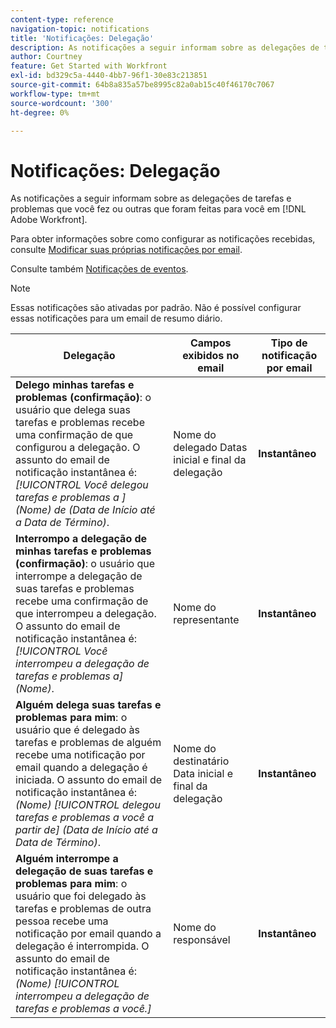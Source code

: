 ```yaml
---
content-type: reference
navigation-topic: notifications
title: 'Notificações: Delegação'
description: As notificações a seguir informam sobre as delegações de tarefas e problemas que você fez ou outras feitas para você no Adobe Workfront.
author: Courtney
feature: Get Started with Workfront
exl-id: bd329c5a-4440-4bb7-96f1-30e83c213851
source-git-commit: 64b8a835a57be8995c82a0ab15c40f46170c7067
workflow-type: tm+mt
source-wordcount: '300'
ht-degree: 0%

---
```


# Notificações: Delegação

As notificações a seguir informam sobre as delegações de tarefas e problemas que você fez ou outras que foram feitas para você em [!DNL Adobe Workfront].

Para obter informações sobre como configurar as notificações recebidas, consulte [Modificar suas próprias notificações por email](activate-or-deactivate-your-own-event-notifications.md).

Consulte também [Notificações de eventos](event-notifications.md).

>[!NOTE]
>
>Essas notificações são ativadas por padrão. Não é possível configurar essas notificações para um email de resumo diário.

| Delegação | Campos exibidos no email | Tipo de notificação por email |
|------------------------------------------------------------------------------------------------------------------------------------------------------------------------------------------------------------------------------------------------------------------------------------------------|-----------------------------------------------------|----------------------------|
| **Delego minhas tarefas e problemas (confirmação)**: o usuário que delega suas tarefas e problemas recebe uma confirmação de que configurou a delegação. O assunto do email de notificação instantânea é: *[!UICONTROL Você delegou tarefas e problemas a &#x200B;] (Nome) de (Data de Início até a Data de Término)*. | Nome do delegado Datas inicial e final da delegação | **Instantâneo** |
| **Interrompo a delegação de minhas tarefas e problemas (confirmação)**: o usuário que interrompe a delegação de suas tarefas e problemas recebe uma confirmação de que interrompeu a delegação. O assunto do email de notificação instantânea é: *[!UICONTROL Você interrompeu a delegação de tarefas e problemas a] (Nome)*. | Nome do representante | **Instantâneo** |
| **Alguém delega suas tarefas e problemas para mim**: o usuário que é delegado às tarefas e problemas de alguém recebe uma notificação por email quando a delegação é iniciada. O assunto do email de notificação instantânea é: *(Nome) [!UICONTROL delegou tarefas e problemas a você a partir de] (Data de Início até a Data de Término)*. | Nome do destinatário Data inicial e final da delegação | **Instantâneo** |
| **Alguém interrompe a delegação de suas tarefas e problemas para mim**: o usuário que foi delegado às tarefas e problemas de outra pessoa recebe uma notificação por email quando a delegação é interrompida. O assunto do email de notificação instantânea é: *(Nome) [!UICONTROL interrompeu a delegação de tarefas e problemas a você.]* | Nome do responsável | **Instantâneo** |
